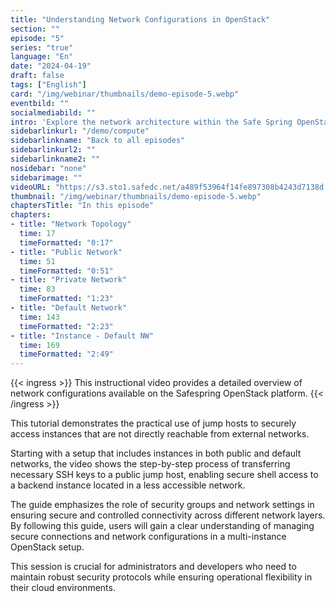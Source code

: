 ```yaml
---
title: "Understanding Network Configurations in OpenStack"
section: ""
episode: "5"
series: "true"
language: "En"
date: "2024-04-19"
draft: false
tags: ["English"]
card: "/img/webinar/thumbnails/demo-episode-5.webp"
eventbild: ""
socialmediabild: ""
intro: 'Explore the network architecture within the Safe Spring OpenStack platform and learn how to set up instances across different network types.'
sidebarlinkurl: "/demo/compute"
sidebarlinkname: "Back to all episodes"
sidebarlinkurl2: ""
sidebarlinkname2: ""
nosidebar: "none"
sidebarimage: ""
videoURL: "https://s3.sto1.safedc.net/a489f53964f14fe897308b4243d7138d:processedvideos/safespring-demo-episode-5-create-instance-in-default-network/master.m3u8"
thumbnail: "/img/webinar/thumbnails/demo-episode-5.webp"
chaptersTitle: "In this episode"
chapters:
- title: "Network Topology"
  time: 17
  timeFormatted: "0:17"
- title: "Public Network"
  time: 51
  timeFormatted: "0:51"
- title: "Private Network"
  time: 83
  timeFormatted: "1:23"
- title: "Default Network"
  time: 143
  timeFormatted: "2:23"
- title: "Instance - Default NW"
  time: 169
  timeFormatted: "2:49"
---
```


{{< ingress >}}
This instructional video provides a detailed overview of network configurations available on the Safespring OpenStack platform. 
{{< /ingress >}}

This tutorial demonstrates the practical use of jump hosts to securely access instances that are not directly reachable from external networks. 

Starting with a setup that includes instances in both public and default networks, the video shows the step-by-step process of transferring necessary SSH keys to a public jump host, enabling secure shell access to a backend instance located in a less accessible network. 

The guide emphasizes the role of security groups and network settings in ensuring secure and controlled connectivity across different network layers. By following this guide, users will gain a clear understanding of managing secure connections and network configurations in a multi-instance OpenStack setup. 

This session is crucial for administrators and developers who need to maintain robust security protocols while ensuring operational flexibility in their cloud environments.